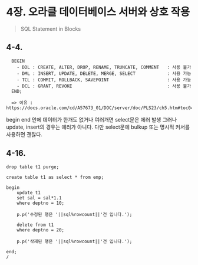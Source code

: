 # 4장. 오라클 데이터베이스 서버와 상호 작용
> SQL Statement in Blocks

## 4-4. 

      BEGIN
        - DDL : CREATE, ALTER, DROP, RENAME, TRUNCATE, COMMENT   : 사용 불가
        - DML : INSERT, UPDATE, DELETE, MERGE, SELECT            : 사용 가능
        - TCL : COMMIT, ROLLBACK, SAVEPOINT                      : 사용 가능
        - DCL : GRANT, REVOKE                                    : 사용 불가
      END;

      => 이유 : https://docs.oracle.com/cd/A57673_01/DOC/server/doc/PLS23/ch5.htm#toc043

begin end 안에 데이터가 한개도 없거나 여러개면 select문은 에러 발생
그러나 update, insert의 경우는 에러가 아니다.
다만 select문에 bulkup 또는 명시적 커서를 사용하면 괜찮다.

## 4-16.

    drop table t1 purge;
    
    create table t1 as select * from emp;
    
    begin
        update t1
        set sal = sal*1.1
        where deptno = 10;
        
        p.p('수정된 행은 '||sql%rowcount||'건 입니다.');
        
        delete from t1
        where deptno = 20;
        
        p.p('삭제된 행은 '||sql%rowcount||'건 입니다.');

    end;
    /
